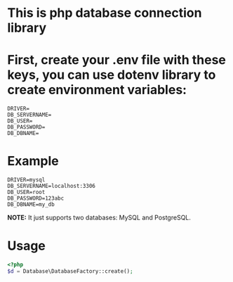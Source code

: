 # This is php database connection library

# First, create your .env file with these keys, you can use dotenv library to create environment variables:
```console
DRIVER=
DB_SERVERNAME=
DB_USER=
DB_PASSWORD=
DB_DBNAME=
```

# Example
```console
DRIVER=mysql
DB_SERVERNAME=localhost:3306
DB_USER=root
DB_PASSWORD=123abc
DB_DBNAME=my_db
```

**NOTE:**
It just supports two databases: MySQL and PostgreSQL.

# Usage
```php
<?php
$d = Database\DatabaseFactory::create();
```

